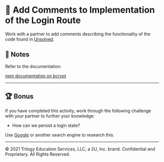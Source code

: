 # 📐 Add Comments to Implementation of the Login Route

Work with a partner to add comments describing the functionality of the code found in [Unsolved](./Unsolved/routes/api/user-routes.js).

## 📝 Notes

Refer to the documentation: 

[npm documentation on bcrypt](https://www.npmjs.com/package/bcrypt)

---

## 🏆 Bonus

If you have completed this activity, work through the following challenge with your partner to further your knowledge:

* How can we persist a login state?

Use [Google](https://www.google.com) or another search engine to research this.

---

© 2021 Trilogy Education Services, LLC, a 2U, Inc. brand. Confidential and Proprietary. All Rights Reserved.